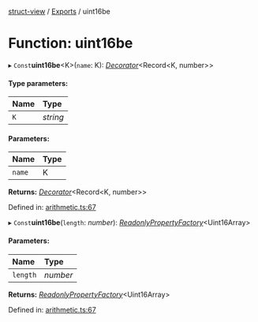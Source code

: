 [struct-view](../README.md) / [Exports](../modules.md) / uint16be

# Function: uint16be

▸ `Const`**uint16be**<K\>(`name`: K): [*Decorator*](../interfaces/decorator.md)<Record<K, number\>\>

#### Type parameters:

Name | Type |
:------ | :------ |
`K` | *string* |

#### Parameters:

Name | Type |
:------ | :------ |
`name` | K |

**Returns:** [*Decorator*](../interfaces/decorator.md)<Record<K, number\>\>

Defined in: [arithmetic.ts:67](https://github.com/patrickroberts/struct-view/blob/main/src/arithmetic.ts#L67)

▸ `Const`**uint16be**(`length`: *number*): [*ReadonlyPropertyFactory*](../interfaces/readonlypropertyfactory.md)<Uint16Array\>

#### Parameters:

Name | Type |
:------ | :------ |
`length` | *number* |

**Returns:** [*ReadonlyPropertyFactory*](../interfaces/readonlypropertyfactory.md)<Uint16Array\>

Defined in: [arithmetic.ts:67](https://github.com/patrickroberts/struct-view/blob/main/src/arithmetic.ts#L67)
